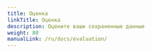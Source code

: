 ```yaml
---
title: Оценка
linkTitle: Оценка
description: Оцените ваши сохраненные данные
weight: 80
manualLink: /ru/docs/evaluation/
---
```

<script>
  window.location.href = "/ru/docs/evaluation/";
</script>
